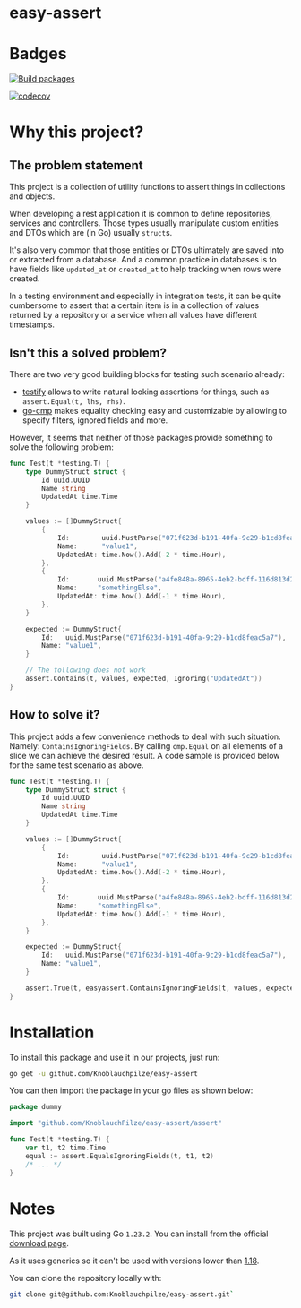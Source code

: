 # easy-assert

# Badges

[![Build packages](https://github.com/Knoblauchpilze/easy-assert/actions/workflows/build-packages.yml/badge.svg)](https://github.com/Knoblauchpilze/easy-assert/actions/workflows/build-packages.yml)

[![codecov](https://codecov.io/gh/Knoblauchpilze/easy-assert/graph/badge.svg?token=DL8I09GHC1)](https://codecov.io/gh/Knoblauchpilze/easy-assert)

# Why this project?

## The problem statement

This project is a collection of utility functions to assert things in collections and objects.

When developing a rest application it is common to define repositories, services and controllers. Those types usually manipulate custom entities and DTOs which are (in Go) usually `struct`s.

It's also very common that those entities or DTOs ultimately are saved into or extracted from a database. And a common practice in databases is to have fields like `updated_at` or `created_at` to help tracking when rows were created.

In a testing environment and especially in integration tests, it can be quite cumbersome to assert that a certain item is in a collection of values returned by a repository or a service when all values have different timestamps.

## Isn't this a solved problem?

There are two very good building blocks for testing such scenario already:

- [testify](https://github.com/stretchr/testify) allows to write natural looking assertions for things, such as `assert.Equal(t, lhs, rhs)`.
- [go-cmp](https://github.com/google/go-cmp) makes equality checking easy and customizable by allowing to specify filters, ignored fields and more.

However, it seems that neither of those packages provide something to solve the following problem:

```go
func Test(t *testing.T) {
	type DummyStruct struct {
		Id uuid.UUID
		Name string
		UpdatedAt time.Time
	}

	values := []DummyStruct{
		{
			Id:        uuid.MustParse("071f623d-b191-40fa-9c29-b1cd8feac5a7"),
			Name:      "value1",
			UpdatedAt: time.Now().Add(-2 * time.Hour),
		},
		{
			Id:       uuid.MustParse("a4fe848a-8965-4eb2-bdff-116d813d2824"),
			Name:     "somethingElse",
			UpdatedAt: time.Now().Add(-1 * time.Hour),
		},
	}

	expected := DummyStruct{
		Id:   uuid.MustParse("071f623d-b191-40fa-9c29-b1cd8feac5a7"),
		Name: "value1",
	}

	// The following does not work
	assert.Contains(t, values, expected, Ignoring("UpdatedAt"))
}
```

## How to solve it?

This project adds a few convenience methods to deal with such situation. Namely: `ContainsIgnoringFields`. By calling `cmp.Equal` on all elements of a slice we can achieve the desired result. A code sample is provided below for the same test scenario as above.

```go
func Test(t *testing.T) {
	type DummyStruct struct {
		Id uuid.UUID
		Name string
		UpdatedAt time.Time
	}

	values := []DummyStruct{
		{
			Id:        uuid.MustParse("071f623d-b191-40fa-9c29-b1cd8feac5a7"),
			Name:      "value1",
			UpdatedAt: time.Now().Add(-2 * time.Hour),
		},
		{
			Id:       uuid.MustParse("a4fe848a-8965-4eb2-bdff-116d813d2824"),
			Name:     "somethingElse",
			UpdatedAt: time.Now().Add(-1 * time.Hour),
		},
	}

	expected := DummyStruct{
		Id:   uuid.MustParse("071f623d-b191-40fa-9c29-b1cd8feac5a7"),
		Name: "value1",
	}

	assert.True(t, easyassert.ContainsIgnoringFields(t, values, expected, "UpdatedAt"))
}
```

# Installation

To install this package and use it in our projects, just run:

```bash
go get -u github.com/Knoblauchpilze/easy-assert
```

You can then import the package in your go files as shown below:

```go
package dummy

import "github.com/KnoblauchPilze/easy-assert/assert"

func Test(t *testing.T) {
	var t1, t2 time.Time
	equal := assert.EqualsIgnoringFields(t, t1, t2)
	/* ... */
}
```

# Notes

This project was built using Go `1.23.2`. You can install from the official [download page](https://go.dev/doc/install).

As it uses generics so it can't be used with versions lower than [1.18](https://go.dev/blog/go1.18#generics).

You can clone the repository locally with:

```bash
git clone git@github.com:Knoblauchpilze/easy-assert.git`
```
